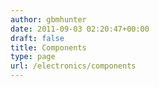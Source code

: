 ```yaml
---
author: gbmhunter
date: 2011-09-03 02:20:47+00:00
draft: false
title: Components
type: page
url: /electronics/components
---
```

